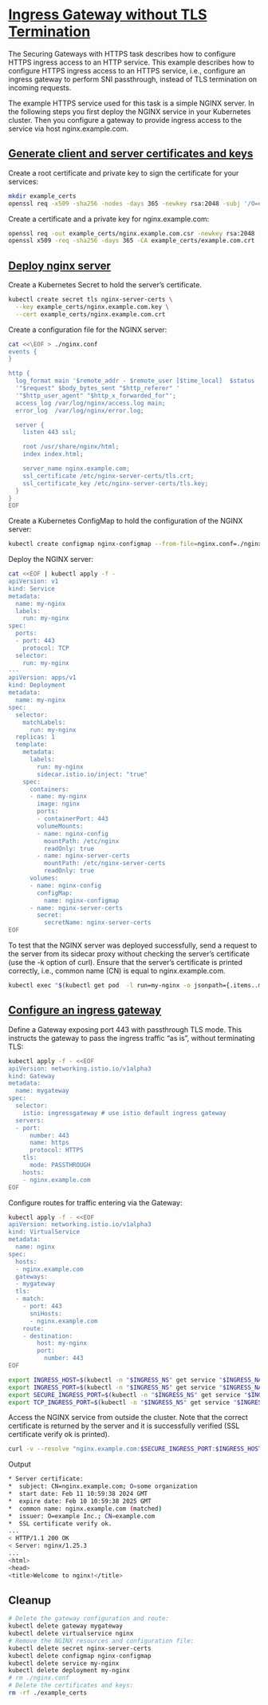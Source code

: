 # [Ingress Gateway without TLS Termination](https://istio.io/latest/docs/tasks/traffic-management/ingress/ingress-sni-passthrough/)

The Securing Gateways with HTTPS task describes how to configure HTTPS ingress access to an HTTP service. This example describes how to configure HTTPS ingress access to an HTTPS service, i.e., configure an ingress gateway to perform SNI passthrough, instead of TLS termination on incoming requests.

The example HTTPS service used for this task is a simple NGINX server. In the following steps you first deploy the NGINX service in your Kubernetes cluster. Then you configure a gateway to provide ingress access to the service via host nginx.example.com.

## [Generate client and server certificates and keys](https://istio.io/latest/docs/tasks/traffic-management/ingress/ingress-sni-passthrough/#generate-client-and-server-certificates-and-keys)

Create a root certificate and private key to sign the certificate for your services:

```bash
mkdir example_certs
openssl req -x509 -sha256 -nodes -days 365 -newkey rsa:2048 -subj '/O=example Inc./CN=example.com' -keyout example_certs/example.com.key -out example_certs/example.com.crt
```

Create a certificate and a private key for nginx.example.com:

```bash
openssl req -out example_certs/nginx.example.com.csr -newkey rsa:2048 -nodes -keyout example_certs/nginx.example.com.key -subj "/CN=nginx.example.com/O=some organization"
openssl x509 -req -sha256 -days 365 -CA example_certs/example.com.crt -CAkey example_certs/example.com.key -set_serial 0 -in example_certs/nginx.example.com.csr -out example_certs/nginx.example.com.crt
```

## [Deploy nginx server](https://istio.io/latest/docs/tasks/traffic-management/ingress/ingress-sni-passthrough/#deploy-an-nginx-server)

Create a Kubernetes Secret to hold the server’s certificate.

```bash
kubectl create secret tls nginx-server-certs \
  --key example_certs/nginx.example.com.key \
  --cert example_certs/nginx.example.com.crt

```

Create a configuration file for the NGINX server:

```bash
cat <<\EOF > ./nginx.conf
events {
}

http {
  log_format main '$remote_addr - $remote_user [$time_local]  $status '
  '"$request" $body_bytes_sent "$http_referer" '
  '"$http_user_agent" "$http_x_forwarded_for"';
  access_log /var/log/nginx/access.log main;
  error_log  /var/log/nginx/error.log;

  server {
    listen 443 ssl;

    root /usr/share/nginx/html;
    index index.html;

    server_name nginx.example.com;
    ssl_certificate /etc/nginx-server-certs/tls.crt;
    ssl_certificate_key /etc/nginx-server-certs/tls.key;
  }
}
EOF

```

Create a Kubernetes ConfigMap to hold the configuration of the NGINX server:

```bash
kubectl create configmap nginx-configmap --from-file=nginx.conf=./nginx.conf

```

Deploy the NGINX server:

```bash
cat <<EOF | kubectl apply -f -
apiVersion: v1
kind: Service
metadata:
  name: my-nginx
  labels:
    run: my-nginx
spec:
  ports:
  - port: 443
    protocol: TCP
  selector:
    run: my-nginx
---
apiVersion: apps/v1
kind: Deployment
metadata:
  name: my-nginx
spec:
  selector:
    matchLabels:
      run: my-nginx
  replicas: 1
  template:
    metadata:
      labels:
        run: my-nginx
        sidecar.istio.io/inject: "true"
    spec:
      containers:
      - name: my-nginx
        image: nginx
        ports:
        - containerPort: 443
        volumeMounts:
        - name: nginx-config
          mountPath: /etc/nginx
          readOnly: true
        - name: nginx-server-certs
          mountPath: /etc/nginx-server-certs
          readOnly: true
      volumes:
      - name: nginx-config
        configMap:
          name: nginx-configmap
      - name: nginx-server-certs
        secret:
          secretName: nginx-server-certs
EOF

```

To test that the NGINX server was deployed successfully, send a request to the server from its sidecar proxy without checking the server’s certificate (use the -k option of curl). Ensure that the server’s certificate is printed correctly, i.e., common name (CN) is equal to nginx.example.com.

```bash
kubectl exec "$(kubectl get pod  -l run=my-nginx -o jsonpath={.items..metadata.name})" -c istio-proxy -- curl -sS -v -k --resolve nginx.example.com:443:127.0.0.1 https://nginx.example.com

```

## [Configure an ingress gateway](https://istio.io/latest/docs/tasks/traffic-management/ingress/ingress-sni-passthrough/#configure-an-ingress-gateway)

Define a Gateway exposing port 443 with passthrough TLS mode. This instructs the gateway to pass the ingress traffic “as is”, without terminating TLS:

```bash
kubectl apply -f - <<EOF
apiVersion: networking.istio.io/v1alpha3
kind: Gateway
metadata:
  name: mygateway
spec:
  selector:
    istio: ingressgateway # use istio default ingress gateway
  servers:
  - port:
      number: 443
      name: https
      protocol: HTTPS
    tls:
      mode: PASSTHROUGH
    hosts:
    - nginx.example.com
EOF
```

Configure routes for traffic entering via the Gateway:

```bash
kubectl apply -f - <<EOF
apiVersion: networking.istio.io/v1alpha3
kind: VirtualService
metadata:
  name: nginx
spec:
  hosts:
  - nginx.example.com
  gateways:
  - mygateway
  tls:
  - match:
    - port: 443
      sniHosts:
      - nginx.example.com
    route:
    - destination:
        host: my-nginx
        port:
          number: 443
EOF

```

```bash
export INGRESS_HOST=$(kubectl -n "$INGRESS_NS" get service "$INGRESS_NAME" -o jsonpath='{.status.loadBalancer.ingress[0].ip}')
export INGRESS_PORT=$(kubectl -n "$INGRESS_NS" get service "$INGRESS_NAME" -o jsonpath='{.spec.ports[?(@.name=="http2")].port}')
export SECURE_INGRESS_PORT=$(kubectl -n "$INGRESS_NS" get service "$INGRESS_NAME" -o jsonpath='{.spec.ports[?(@.name=="https")].port}')
export TCP_INGRESS_PORT=$(kubectl -n "$INGRESS_NS" get service "$INGRESS_NAME" -o jsonpath='{.spec.ports[?(@.name=="tcp")].port}')

```

Access the NGINX service from outside the cluster. Note that the correct certificate is returned by the server and it is successfully verified (SSL certificate verify ok is printed).

```bash
curl -v --resolve "nginx.example.com:$SECURE_INGRESS_PORT:$INGRESS_HOST" --cacert example_certs/example.com.crt "https://nginx.example.com:$SECURE_INGRESS_PORT"

```

Output

```bash
* Server certificate:
*  subject: CN=nginx.example.com; O=some organization
*  start date: Feb 11 10:59:38 2024 GMT
*  expire date: Feb 10 10:59:38 2025 GMT
*  common name: nginx.example.com (matched)
*  issuer: O=example Inc.; CN=example.com
*  SSL certificate verify ok.
...
< HTTP/1.1 200 OK
< Server: nginx/1.25.3
...
<html>
<head>
<title>Welcome to nginx!</title>
```

## Cleanup

```bash
# Delete the gateway configuration and route:
kubectl delete gateway mygateway
kubectl delete virtualservice nginx
# Remove the NGINX resources and configuration file:
kubectl delete secret nginx-server-certs
kubectl delete configmap nginx-configmap
kubectl delete service my-nginx
kubectl delete deployment my-nginx
# rm ./nginx.conf
# Delete the certificates and keys:
rm -rf ./example_certs

```